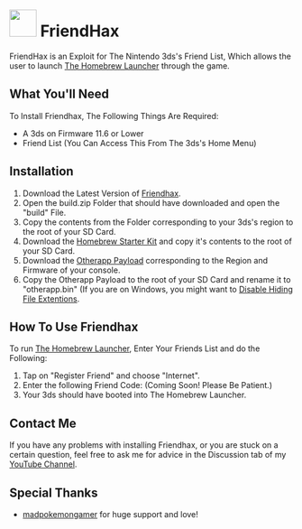 #  <img src="https://orig00.deviantart.net/2742/f/2017/271/5/6/khaxf_by_squishypug3ds-dbovaxx.png" width = "48">  FriendHax
FriendHax is an Exploit for The Nintendo 3ds's Friend List, Which allows
the user to launch [The Homebrew Launcher](http://smealum.github.io/3ds/) through the game.

## What You'll Need
To Install Friendhax, The Following Things Are Required:
* A 3ds on Firmware 11.6 or Lower
* Friend List (You Can Access This From The 3ds's Home Menu)

## Installation
1. Download the Latest Version of [Friendhax](http://https://github.com/SquishyPug/FriendHax/releases/download/v1.0/build.zip).
2. Open the build.zip Folder that should have downloaded and open the "build" File.
3. Copy the contents from the Folder corresponding to your 3ds's region to the root of your SD Card.
4. Download the [Homebrew Starter Kit](http://smealum.github.io/3ds/) and copy it's contents to the root of your SD Card.
5. Download the [Otherapp Payload](http://smealum.github.io/3ds/) corresponding to the Region and Firmware of your console.
6. Copy the Otherapp Payload to the root of your SD Card and rename it to "otherapp.bin" (If you are on Windows, you might want to [Disable  Hiding File Extentions](https://support.microsoft.com/en-us/help/865219/how-to-show-or-hide-file-name-extensions-in-windows-explorer).

## How To Use Friendhax
To run [The Homebrew Launcher](http://smealum.github.io/3ds/), Enter Your Friends List and do the Following:
1. Tap on "Register Friend" and choose "Internet".
2. Enter the following Friend Code: (Coming Soon! Please Be Patient.)
3. Your 3ds should have booted into The Homebrew Launcher.

## Contact Me
If you have any problems with installing Friendhax, or you are stuck on a certain question, feel free to ask me for advice in the Discussion tab of my [YouTube Channel](http://youtube.com/channel/UCWVWNowYsR3U0HurQ4yaGgg).

## Special Thanks
* [madpokemongamer](http://github.com/madpokemongamer) for huge support and love!
